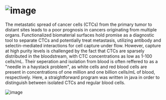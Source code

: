 # ![image](https://user-images.githubusercontent.com/96276293/166393102-7ed57ecf-0bdd-438f-a9f9-67a8b596c715.png)

The metastatic spread of cancer cells (CTCs) from the primary tumor to distant sites leads to a poor prognosis in cancers originating from multiple organs. Functionalized biomaterial surfaces hold promise as a diagnostic tool to separate CTCs and potentially treat metastasis, utilizing antibody and selectin-mediated interactions for cell capture under flow. However, capture at high purity levels is challenged by the fact that CTCs are sparsely distributed in the bloodstream, with CTC concentrations as low as 1-100 cells/mL. Their seperation and isolation from blood is often reffered to as a "needle in a haystack problem", as white cells and red blood cells are present in concentrations of one million and one billion cells/mL of blood, respectively. Here, a straightforward program was written in java in order to distinguish between isolated CTCs and regular blood cells.



![image](https://user-images.githubusercontent.com/96276293/166395556-e6ab99d3-c8de-4ed8-9a25-ef5fe9a08a73.png)





